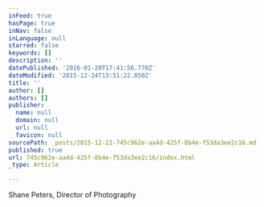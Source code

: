 ```yaml
---
inFeed: true
hasPage: true
inNav: false
inLanguage: null
starred: false
keywords: []
description: ''
datePublished: '2016-01-20T17:41:56.770Z'
dateModified: '2015-12-24T13:51:22.850Z'
title: ''
author: []
authors: []
publisher:
  name: null
  domain: null
  url: null
  favicon: null
sourcePath: _posts/2015-12-22-745c962e-aa4d-425f-8b4e-f53da3ee2c16.md
published: true
url: 745c962e-aa4d-425f-8b4e-f53da3ee2c16/index.html
_type: Article

---
```

Shane Peters, Director of Photography